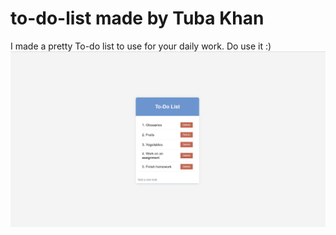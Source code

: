 # to-do-list made by Tuba Khan
I made a pretty To-do list to use for your daily work. Do use it :)
<img src="https://github.com/tubakhxn/to-do-list/blob/main/to-do%20list.png">
